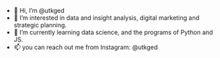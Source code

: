 - 👋 Hi, I’m @utkged
- 👀 I’m interested in data and insight analysis, digital marketing and strategic planning.
- 🌱 I’m currently learning data science, and the programs of Python and JS.
- 📫 you can reach out me from Instagram: @utkged

<!---
utkged/utkged is a ✨ special ✨ repository because its `README.md` (this file) appears on your GitHub profile.
You can click the Preview link to take a look at your changes.
--->
